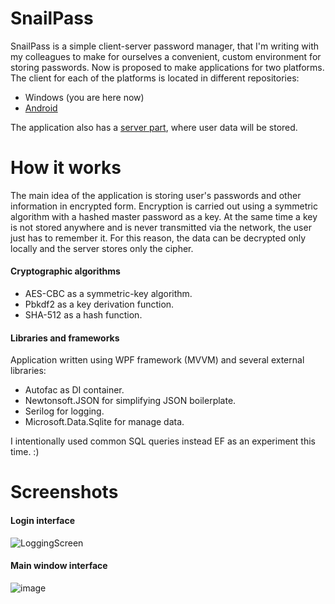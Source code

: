 # SnailPass
SnailPass is a simple client-server password manager, that I'm writing with my colleagues to make for ourselves a convenient, custom environment for storing passwords.
Now is proposed to make applications for two platforms. The client for each of the platforms is located in different repositories:
- Windows (you are here now)
- [Android](https://github.com/IlyaYDen/SnailPasswordManager)
<!-- -->
The application also has a [server part](https://github.com/rebmanop/SnailPass-REST-API), where user data will be stored.

# How it works
The main idea of the application is storing user's passwords and other information in encrypted form. Encryption is carried out using a symmetric algorithm with a hashed master password as a key. At the same time a key is not stored anywhere and is never transmitted via the network, the user just has to remember it. For this reason, the data can be decrypted only locally and the server stores only the cipher.
#### Cryptographic algorithms
- AES-CBC as a symmetric-key algorithm.
- Pbkdf2 as a key derivation function.
- SHA-512 as a hash function.
#### Libraries and frameworks
Application written using WPF framework (MVVM) and several external libraries:
- Autofac as DI container.
- Newtonsoft.JSON for simplifying JSON boilerplate.
- Serilog for logging.
- Microsoft.Data.Sqlite for manage data.
<!-- -->
I intentionally used common SQL queries instead EF as an experiment this time. :)

# Screenshots
#### Login interface
![LoggingScreen](https://user-images.githubusercontent.com/95579070/204347287-8c84d3cf-d271-40c8-aab5-f13a84e7530d.png)
#### Main window interface
![image](https://user-images.githubusercontent.com/95579070/217944712-53c77519-634a-4cb5-b10c-dcf5b23058d2.png)
